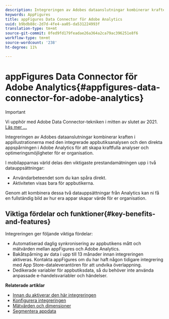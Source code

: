 ```yaml
---
description: Integreringen av Adobes dataanslutningar kombinerar kraften i appillustrationerna med den integrerade appbutiksanalysen och den direkta appspårningen i Adobe Analytics för att skapa kraftfulla analyser och optimeringsmöjligheter för er organisation.
keywords: AppFigures
title: appFigures Data Connector för Adobe Analytics
uuid: b9bdb88c-2d7d-4fe4-aa05-da531224993f
translation-type: tm+mt
source-git-commit: 0fed9fd179feadae26a364a2ca79ac396251e8f6
workflow-type: tm+mt
source-wordcount: '238'
ht-degree: 11%

---
```



# appFigures Data Connector för Adobe Analytics{#appfigures-data-connector-for-adobe-analytics}

>[!IMPORTANT]
>
>Vi upphör med Adobe Data Connector-tekniken i mitten av slutet av 2021. [Läs mer …](/help/import/data-connectors/data-connectors-eol.md)

Integreringen av Adobes dataanslutningar kombinerar kraften i appillustrationerna med den integrerade appbutiksanalysen och den direkta appspårningen i Adobe Analytics för att skapa kraftfulla analyser och optimeringsmöjligheter för er organisation.

I mobilapparnas värld delas den viktigaste prestandamätningen upp i två datauppsättningar:

* Användarbeteendet som du kan spåra direkt.
* Aktiviteten visas bara för appbutikerna.

Genom att kombinera dessa två datauppsättningar från Analytics kan ni få en fullständig bild av hur era appar skapar värde för er organisation.

## Viktiga fördelar och funktioner{#key-benefits-and-features}

Integreringen ger följande viktiga fördelar:

* Automatiserad daglig synkronisering av appbutikens mått och mätvärden mellan appFigures och Adobe Analytics.
* Bakåtspårning av data i upp till 13 månader innan integreringen aktiveras. Kontakta appFigures om du har haft någon tidigare integrering med App Store-dataleverantören för att undvika överlappning.
* Dedikerade variabler för appbutiksdata, så du behöver inte använda anpassade e-handelsvariabler och händelser.

**Relaterade artiklar**

* [Innan du aktiverar den här integreringen](appfigures-before-activation.md)
* [Konfigurera integreringen](t-appfigures-integration.md)
* [Mätvärden och dimensioner](appfigures-metrics.md)
* [Segmentera appdata](appfigures-segment-filter.md)
